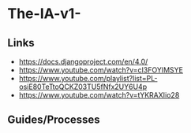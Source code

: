 # The-IA-v1-

## Links

 - https://docs.djangoproject.com/en/4.0/
 - https://www.youtube.com/watch?v=cI3FOYIMSYE
 - https://www.youtube.com/playlist?list=PL-osiE80TeTtoQCKZ03TU5fNfx2UY6U4p
 - https://www.youtube.com/watch?v=tYKRAXIio28

## Guides/Processes